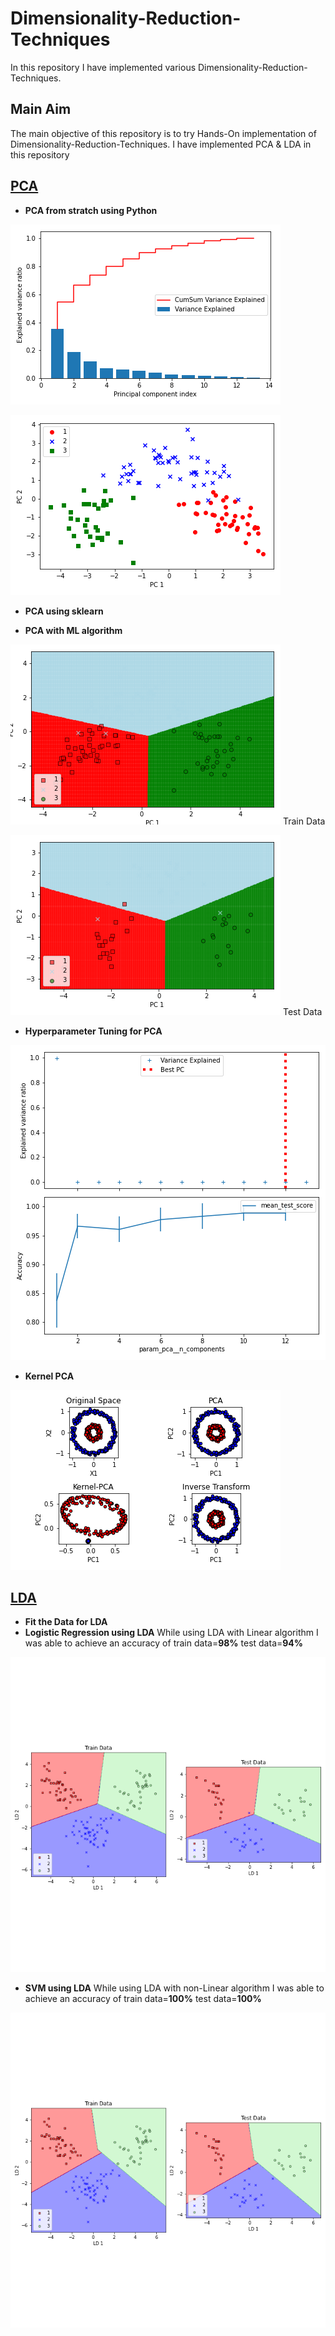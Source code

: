 # Dimensionality-Reduction-Techniques
In this repository I have implemented various Dimensionality-Reduction-Techniques.

## Main Aim
The main objective of this repository is to try Hands-On implementation of Dimensionality-Reduction-Techniques. I have implemented PCA & LDA in this repository

## [PCA](https://github.com/dishaaagarwal/Dimensionality-Reduction-Techniques/blob/main/PCA.ipynb)


- **PCA from stratch using Python**

![](/images/PCA_1.png) 

![](/images/PCA_2.png)


- **PCA using sklearn**


- **PCA  with ML algorithm**

![](/images/PCA_3.png)  Train Data

![](/images/PCA_4.png)  Test Data


- **Hyperparameter Tuning for PCA**

![](/images/PCA_5.png)


- **Kernel PCA**

![](/images/kernel_PCA_1.png)



## [LDA](https://github.com/dishaaagarwal/Dimensionality-Reduction-Techniques/blob/main/LDA.ipynb)

- **Fit the Data for LDA**
- **Logistic Regression using LDA**
While using LDA with Linear algorithm I was able to achieve an accuracy of  train data=**98%**  test data=**94%**

![](/images/LDA_1.png)

- **SVM using LDA**
While using LDA with non-Linear algorithm I was able to achieve an accuracy of  train data=**100%**  test data=**100%**

![](/images/LDA_3.png)
